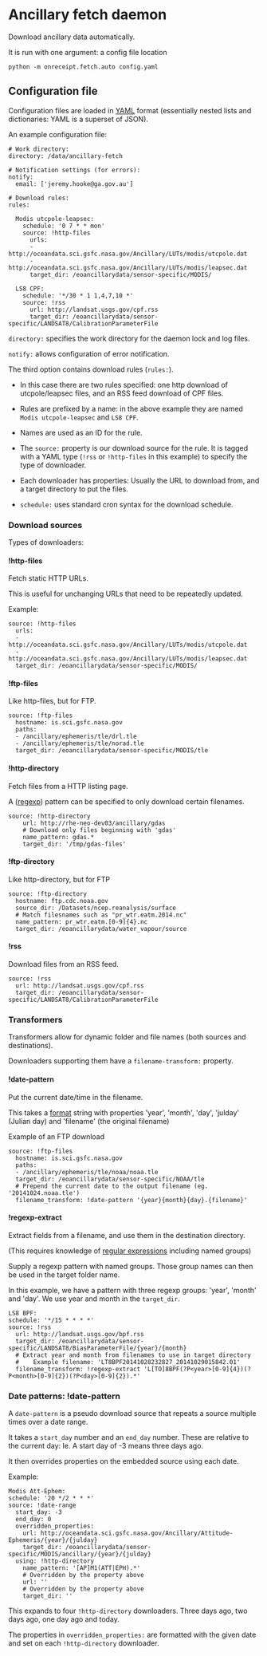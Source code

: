 # Ancillary fetch daemon

Download ancillary data automatically.

It is run with one argument: a config file location

    python -m onreceipt.fetch.auto config.yaml

## Configuration file

Configuration files are loaded in [YAML](https://en.wikipedia.org/wiki/YAML) format 
(essentially nested lists and dictionaries: YAML is a superset of JSON).

An example configuration file:

    # Work directory:
    directory: /data/ancillary-fetch
    
    # Notification settings (for errors):
    notify:
      email: ['jeremy.hooke@ga.gov.au']
      
    # Download rules:
    rules:
    
      Modis utcpole-leapsec:
        schedule: '0 7 * * mon'
        source: !http-files
          urls:
          - http://oceandata.sci.gsfc.nasa.gov/Ancillary/LUTs/modis/utcpole.dat
          - http://oceandata.sci.gsfc.nasa.gov/Ancillary/LUTs/modis/leapsec.dat
          target_dir: /eoancillarydata/sensor-specific/MODIS/
          
      LS8 CPF:
        schedule: '*/30 * 1 1,4,7,10 *'
        source: !rss
          url: http://landsat.usgs.gov/cpf.rss
          target_dir: /eoancillarydata/sensor-specific/LANDSAT8/CalibrationParameterFile

`directory:` specifies the work directory for the daemon lock and log files.

`notify:` allows configuration of error notification.
 
The third option contains download rules (`rules:`).
 
- In this case there are two rules specified: one http download of utcpole/leapsec files, 
and an RSS feed download of CPF files.

- Rules are prefixed by a name: in the above example they are named `Modis utcpole-leapsec` and 
`LS8 CPF`. 

- Names are used as an ID for the rule.

- The `source:` property is our download source for the rule. It is tagged with a YAML type (`!rss` or `!http-files` in this example)
to specify the type of downloader.

- Each downloader has properties: Usually the URL to download from, and a target directory to put the files.

- `schedule:` uses standard cron syntax for the download schedule.

### Download sources

Types of downloaders:

#### !http-files

Fetch static HTTP URLs.

This is useful for unchanging URLs that need to be repeatedly updated.

Example:

    source: !http-files
      urls:
      - http://oceandata.sci.gsfc.nasa.gov/Ancillary/LUTs/modis/utcpole.dat
      - http://oceandata.sci.gsfc.nasa.gov/Ancillary/LUTs/modis/leapsec.dat
      target_dir: /eoancillarydata/sensor-specific/MODIS/

#### !ftp-files

Like http-files, but for FTP.

    source: !ftp-files
      hostname: is.sci.gsfc.nasa.gov
      paths:
      - /ancillary/ephemeris/tle/drl.tle
      - /ancillary/ephemeris/tle/norad.tle
      target_dir: /eoancillarydata/sensor-specific/MODIS/tle
      

#### !http-directory

Fetch files from a HTTP listing page.

A ([regexp](https://docs.python.org/2/howto/regex.html#regex-howto)) pattern can be specified to only download certain filenames.

    source: !http-directory
        url: http://rhe-neo-dev03/ancillary/gdas
        # Download only files beginning with 'gdas'
        name_pattern: gdas.*
        target_dir: '/tmp/gdas-files'

#### !ftp-directory

Like http-directory, but for FTP

    source: !ftp-directory
      hostname: ftp.cdc.noaa.gov
      source_dir: /Datasets/ncep.reanalysis/surface
      # Match filesnames such as "pr_wtr.eatm.2014.nc"
      name_pattern: pr_wtr.eatm.[0-9]{4}.nc
      target_dir: /eoancillarydata/water_vapour/source

#### !rss

Download files from an RSS feed.

    source: !rss
      url: http://landsat.usgs.gov/cpf.rss
      target_dir: /eoancillarydata/sensor-specific/LANDSAT8/CalibrationParameterFile

### Transformers

Transformers allow for dynamic folder and file names (both sources and destinations).

Downloaders supporting them have a `filename-transform:` property.
 
#### !date-pattern

Put the current date/time in the filename. 

This takes a [format](https://docs.python.org/2/library/string.html#formatstrings) string with properties 'year', 'month', 'day', 'julday' (Julian day) and 'filename' (the original filename)

Example of an FTP download

    source: !ftp-files
      hostname: is.sci.gsfc.nasa.gov
      paths:
      - /ancillary/ephemeris/tle/noaa/noaa.tle
      target_dir: /eoancillarydata/sensor-specific/NOAA/tle
      # Prepend the current date to the output filename (eg. '20141024.noaa.tle')
      filename_transform: !date-pattern '{year}{month}{day}.{filename}'


#### !regexp-extract

Extract fields from a filename, and use them in the destination directory.

(This requires knowledge of [regular expressions](https://docs.python.org/2/howto/regex.html#regex-howto) including named groups)

Supply a regexp pattern with named groups. Those group names can then be used in the target folder name.

In this example, we have a pattern with three regexp groups: 'year', 'month' and 'day'. We use
year and month in the `target_dir`.

    LS8 BPF:
    schedule: '*/15 * * * *'
    source: !rss
      url: http://landsat.usgs.gov/bpf.rss
      target_dir: /eoancillarydata/sensor-specific/LANDSAT8/BiasParameterFile/{year}/{month}
      # Extract year and month from filenames to use in target directory
      #    Example filename: 'LT8BPF20141028232827_20141029015842.01'
      filename_transform: !regexp-extract 'L[TO]8BPF(?P<year>[0-9]{4})(?P<month>[0-9]{2})(?P<day>[0-9]{2}).*'



### Date patterns: !date-pattern

A `date-pattern` is a pseudo download source that repeats a source multiple times over a date range.

It takes a `start_day` number and an `end_day` number. These are relative to the current
day: Ie. A start day of -3 means three days ago.

It then overrides properties on the embedded source using each date.

Example:

    Modis Att-Ephem:
    schedule: '20 */2 * * *'
    source: !date-range
      start_day: -3
      end_day: 0
      overridden_properties:
        url: http://oceandata.sci.gsfc.nasa.gov/Ancillary/Attitude-Ephemeris/{year}/{julday}
        target_dir: /eoancillarydata/sensor-specific/MODIS/ancillary/{year}/{julday}
      using: !http-directory
        name_pattern: '[AP]M1(ATT|EPH).*'
        # Overridden by the property above
        url: ''
        # Overridden by the property above
        target_dir: ''
        
This expands to four `!http-directory` downloaders. Three days ago, two days ago, one day ago and today.

The properties in `overridden_properties:` are formatted with the given date and set on each `!http-directory` downloader.

